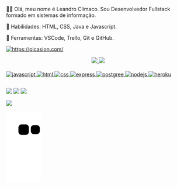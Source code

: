 
<img src="https://raw.githubusercontent.com/MicaelliMedeiros/micaellimedeiros/master/image/computer-illustration.png" min-width="300px" max-width="300px" width="300px" align="right" alt="">

🙋‍♂️ Olá, meu nome é Leandro Climaco. Sou Desenvolvedor Fullstack formado em sistemas de informação.  

🦄 Habilidades: HTML, CSS, Java e Javascript.

💼 Ferramentas: VSCode, Trello, Git e GitHub.


<a href="https://picasion.com/"><img src="https://i.picasion.com/pic92/3d6a2b97034aa17782caafceb86f4d30.gif" width="300" height="240" border="0" alt="https://picasion.com/" /></a><br /><a href="https://picasion.com/"></a>

<div align="center">
  <a href="https://github.com/Climacobnu">
  <img height="180em" src="https://github-readme-stats.vercel.app/api?username=Climacobnu&show_icons=true&theme=dracula&include_all_commits=true&count_private=true"/>
  <img height="180em" src="https://github-readme-stats.vercel.app/api/top-langs/?username=Climacobnu&layout=compact&langs_count=7&theme=dracula"/>
</div>
  
  
<div style="display: inline_block"><br>
  <img align="center" alt="javascript" src="https://img.shields.io/badge/JavaScript-F7DF1E?style=for-the-badge&logo=javascript&logoColor=black" />
  <img align="center" alt="html" src="https://img.shields.io/badge/HTML5-E34F26?style=for-the-badge&logo=html5&logoColor=white" />
  <img align="center" alt="css" src="https://img.shields.io/badge/CSS-239120?&style=for-the-badge&logo=css3&logoColor=white" />
  <img align="center" alt="express" src="https://img.shields.io/badge/Express.js-404D59?style=for-the-badge" />
  <img align="center" alt="postgree" src="https://img.shields.io/badge/PostgreSQL-316192?style=for-the-badge&logo=postgresql&logoColor=white" />
  <img align="center" alt="nodejs" src="https://img.shields.io/badge/Node.js-43853D?style=for-the-badge&logo=node.js&logoColor=white" />
  <img align="center" alt="heroku" src="https://img.shields.io/badge/Heroku-430098?style=for-the-badge&logo=heroku&logoColor=white" />
  
  </div>
  
  ##
 
<div>

<a href="https://discord.gg/LELE#9035" target="_blank"><img src="https://img.shields.io/badge/Discord-7289DA?style=for-the-badge&logo=discord&logoColor=white" target="_blank"></a>
  <a href = "mailto:climacobnu@gmail.com"><img src="https://img.shields.io/badge/Gmail-D14836?style=for-the-badge&logo=gmail&logoColor=white" target="_blank"></a>
  <a href="https://www.linkedin.com/in/leandro-climaco-3b133566/" target="_blank"><img src="https://img.shields.io/badge/-LinkedIn-%230077B5?style=for-the-badge&logo=linkedin&logoColor=white" target="_blank"></a>   
  	
  <a href="https://leandroclimaco.nicepage.io/" target="_blank"><img src="https://img.shields.io/badge/-Blog-%230077B5?style=for-the-badge&logo=blogger&logoColor=white" target="_blank"></a>   
  
 </div>

 
  ![Snake animation](https://github.com/rafaballerini/rafaballerini/blob/output/github-contribution-grid-snake.svg) 
  
</div>

